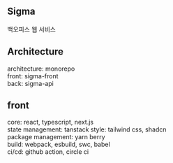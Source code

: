 ## Sigma
백오피스 웹 서비스

## Architecture
architecture: monorepo  
front: sigma-front  
back: sigma-api  

## front
core: react, typescript, next.js  
state management: tanstack
style: tailwind css, shadcn  
package management: yarn berry  
build: webpack, esbuild, swc, babel  
ci/cd: github action, circle ci

